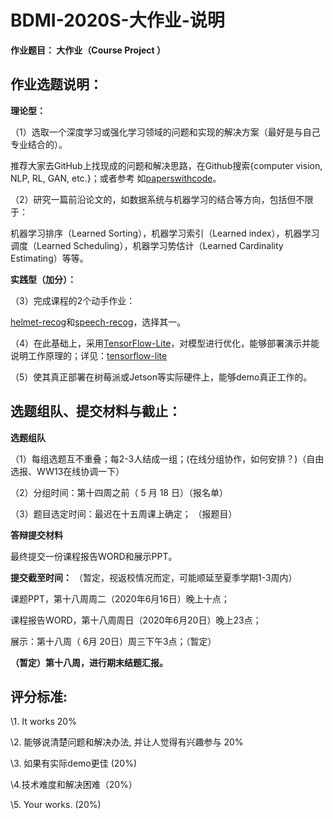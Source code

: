 # BDMI-2020S-大作业-说明

**作业题目： 大作业（Course Project ）**

## **作业选题说明：**

**理论型：**

（1）选取一个深度学习或强化学习领域的问题和实现的解决方案（最好是与自己专业结合的）。 

推荐大家去GitHub上找现成的问题和解决思路，在Github搜索{computer vision, NLP, RL, GAN, etc.}；或者参考 如[paperswithcode](https://paperswithcode.com/sota)。

（2）研究一篇前沿论文的，如数据系统与机器学习的结合等方向，包括但不限于：

机器学习排序（Learned Sorting），机器学习索引（Learned index），机器学习调度（Learned Scheduling），机器学习势估计（Learned Cardinality Estimating）等等。

**实践型（加分）：** 

（3）完成课程的2个动手作业：

[helmet-recog](../helmet-recog/README.md)和[speech-recog](../speech-recog/README.md)，选择其一。

（4）在此基础上，采用[TensorFlow-Lite](https://tensorflow.google.cn/lite/examples?hl=zh_cn)，对模型进行优化，能够部署演示并能说明工作原理的；详见：[tensorflow-lite](https://tensorflow.google.cn/lite/guide?hl=zh_cn)

（5）使其真正部署在树莓派或Jetson等实际硬件上，能够demo真正工作的。


 ## **选题组队、提交材料与截止：**

**选题组队**

（1）每组选题互不重叠；每2-3人结成一组；(在线分组协作，如何安排？)（自由选报、WW13在线协调一下）

（2）分组时间：第十四周之前（ 5 月 18 日）（报名单）

（3）题目选定时间：最迟在十五周课上确定； （报题目）


**答辩提交材料** 

最终提交一份课程报告WORD和展示PPT。


**提交截至时间：** （暂定，视返校情况而定，可能顺延至夏季学期1-3周内）

课题PPT，第十八周周二（2020年6月16日）晚上十点；

课程报告WORD，第十八周周日（2020年6月20日）晚上23点； 

展示：第十八周（ 6月 20日）周三下午3点；（暂定）

**（暂定）第十八周，进行期末结题汇报。**


## **评分标准:**

\1. It works 20%

\2. 能够说清楚问题和解决办法, 并让人觉得有兴趣参与 20%

\3. 如果有实际demo更佳 (20%)

\4.技术难度和解决困难（20%）

\5. Your works.  (20%)


